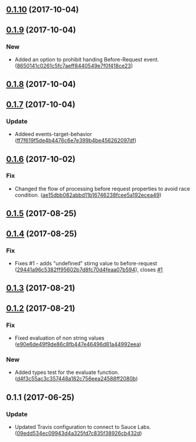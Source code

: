 <a name="0.1.10"></a>
## [0.1.10](https://github.com/advanced-rest-client/variables-evaluator/compare/0.1.9...0.1.10) (2017-10-04)




<a name="0.1.9"></a>
## [0.1.9](https://github.com/advanced-rest-client/variables-evaluator/compare/0.1.8...0.1.9) (2017-10-04)


### New

* Added an option to prohibit handing Before-Request event. ([8650141c0261c5fc7aeff8440549e7f0f418ce23](https://github.com/advanced-rest-client/variables-evaluator/commit/8650141c0261c5fc7aeff8440549e7f0f418ce23))



<a name="0.1.8"></a>
## [0.1.8](https://github.com/advanced-rest-client/variables-evaluator/compare/0.1.7...0.1.8) (2017-10-04)




<a name="0.1.7"></a>
## [0.1.7](https://github.com/advanced-rest-client/variables-evaluator/compare/0.1.6...0.1.7) (2017-10-04)


### Update

* Addeed events-target-behavior ([ff7f619f5de4b4476c6e7e399b4be456262097df](https://github.com/advanced-rest-client/variables-evaluator/commit/ff7f619f5de4b4476c6e7e399b4be456262097df))



<a name="0.1.6"></a>
## [0.1.6](https://github.com/advanced-rest-client/variables-evaluator/compare/0.1.4...0.1.6) (2017-10-02)


### Fix

* Changed the flow of processing before request properties to avoid race condition. ([ae15dbb082abbd11b16746238fcee5a192ecea49](https://github.com/advanced-rest-client/variables-evaluator/commit/ae15dbb082abbd11b16746238fcee5a192ecea49))



<a name="0.1.5"></a>
## [0.1.5](https://github.com/advanced-rest-client/variables-evaluator/compare/0.1.4...0.1.5) (2017-08-25)




<a name="0.1.4"></a>
## [0.1.4](https://github.com/advanced-rest-client/variables-evaluator/compare/0.1.3...0.1.4) (2017-08-25)


### Fix

* Fixes #1 - adds "undefined" stirng value to before-request ([29441a96c5382ff95602b7d8fc70d4feaa07b594](https://github.com/advanced-rest-client/variables-evaluator/commit/29441a96c5382ff95602b7d8fc70d4feaa07b594)), closes [#1](https://github.com/advanced-rest-client/variables-evaluator/issues/1)



<a name="0.1.3"></a>
## [0.1.3](https://github.com/advanced-rest-client/variables-evaluator/compare/0.1.2...0.1.3) (2017-08-21)




<a name="0.1.2"></a>
## [0.1.2](https://github.com/advanced-rest-client/variables-evaluator/compare/0.1.1...0.1.2) (2017-08-21)


### Fix

* Fixed evaluation of non string values ([e90e6de49f9de86c8fb447e46496d81a44992eea](https://github.com/advanced-rest-client/variables-evaluator/commit/e90e6de49f9de86c8fb447e46496d81a44992eea))

### New

* Added types test for the evaluate function. ([d4f3c55ac3c357448a182c756eea24588ff2080b](https://github.com/advanced-rest-client/variables-evaluator/commit/d4f3c55ac3c357448a182c756eea24588ff2080b))



<a name="0.1.1"></a>
## 0.1.1 (2017-06-25)


### Update

* Updated Travis configuration to connect to Sauce Labs. ([09edd534ec09943d4a325fd7c835f38926cb432d](https://github.com/advanced-rest-client/variables-evaluator/commit/09edd534ec09943d4a325fd7c835f38926cb432d))



